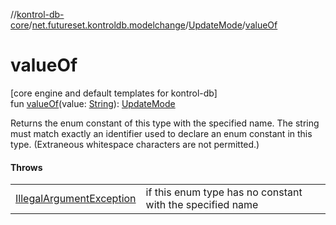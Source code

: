 //[kontrol-db-core](../../../index.md)/[net.futureset.kontroldb.modelchange](../index.md)/[UpdateMode](index.md)/[valueOf](value-of.md)

# valueOf

[core engine and default templates for kontrol-db]\
fun [valueOf](value-of.md)(value: [String](https://kotlinlang.org/api/latest/jvm/stdlib/kotlin/-string/index.html)): [UpdateMode](index.md)

Returns the enum constant of this type with the specified name. The string must match exactly an identifier used to declare an enum constant in this type. (Extraneous whitespace characters are not permitted.)

#### Throws

| | |
|---|---|
| [IllegalArgumentException](https://kotlinlang.org/api/latest/jvm/stdlib/kotlin/-illegal-argument-exception/index.html) | if this enum type has no constant with the specified name |
